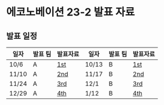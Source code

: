 # 에코노베이션 23-2 발표 자료

## 발표 일정

| 일자    | 발표 팀 | 발표자료                 | 일자 | 발표 팀 | 발표자료             |
| ------- | ------- | ------------------------ | ---- | ------- | -------------------- |
| 10/6    | A       | [1st](./A_team/1st/)     | 10/13 | B       | [1st](./B_team/1st/) |
| 11/10   | A       | [2nd](./A_team/2st/)     | 11/17 | B       | [2nd](./B_team/2nd/) |
| 11/24   | A       | [3rd](./A_team/3rd/)     | 12/1  | B       | [3rd](./B_team/3rd/) |
| 12/29   | A       | [4th](./A_team/4th/)     | 1/12  | B       | [4th](./B_team/4th/) |
